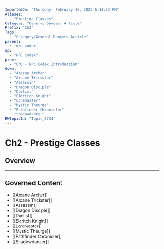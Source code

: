 ```yaml
---
ImportedOn: "Thursday, February 16, 2023 6:10:23 PM"
Aliases:
  - "Prestige Classes"
Category: "General Dangers Article"
Prefix: "Ch2"
Tags:
  - "Category/General-Dangers-Article"
parent:
  - "NPC Codex"
up:
  - "NPC Codex"
prev:
  - "Ch0 - NPC Codex Introduction"
down:
  - "Arcane Archer"
  - "Arcane Trickster"
  - "Assassin"
  - "Dragon Disciple"
  - "Duelist"
  - "Eldritch Knight"
  - "Loremaster"
  - "Mystic Theurge"
  - "Pathfinder Chronicler"
  - "Shadowdancer"
RWtopicId: "Topic_8734"
---
```

# Ch2 - Prestige Classes
## Overview
---
## Governed Content
- [[Arcane Archer]]
- [[Arcane Trickster]]
- [[Assassin]]
- [[Dragon Disciple]]
- [[Duelist]]
- [[Eldritch Knight]]
- [[Loremaster]]
- [[Mystic Theurge]]
- [[Pathfinder Chronicler]]
- [[Shadowdancer]]

